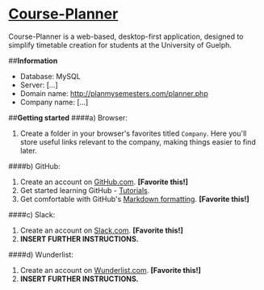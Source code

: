 # [Course-Planner](https://umbralegacy.github.io/Course-Planner/)
Course-Planner is a web-based, desktop-first application, designed to simplify timetable creation for students at the University of Guelph.

##**Information**
- Database: MySQL
- Server: [...]
- Domain name: http://planmysemesters.com/planner.php
- Company name: [...]

##**Getting started**
####a) Browser:
1. Create a folder in your browser's favorites titled `Company`. Here you'll store useful links relevant to the company, making things easier to find later.

####b) GitHub:
1. Create an account on [GitHub.com](https://github.com/join?source=header-home). **[Favorite this!]**
2. Get started learning GitHub - [Tutorials](https://services.github.com/on-demand/intro-to-github/).
3. Get comfortable with GitHub's [Markdown formatting](https://guides.github.com/features/mastering-markdown/). **[Favorite this!]**

####c) Slack:
1. Create an account on [Slack.com](https://slack.com/). **[Favorite this!]**
2. **INSERT FURTHER INSTRUCTIONS.**

####d) Wunderlist:
1. Create an account on [Wunderlist.com](https://www.wunderlist.com/signup). **[Favorite this!]**
2. **INSERT FURTHER INSTRUCTIONS.**

